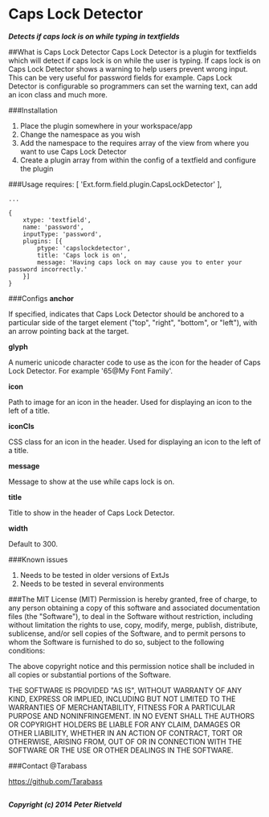 # Caps Lock Detector
__*Detects if caps lock is on while typing in textfields*__

##What is Caps Lock Detector
Caps Lock Detector is a plugin for textfields which will detect if caps lock is on while the user is typing. If caps lock is on Caps Lock Detector shows a warning to help users prevent wrong input. This can be very useful for password fields for example. Caps Lock Detector is configurable so programmers can set the warning text, can add an icon class and much more.

###Installation
1. Place the plugin somewhere in your workspace/app
2. Change the namespace as you wish
3. Add the namespace to the requires array of the view from where you want to use Caps Lock Detector
4. Create a plugin array from within the config of a textfield and configure the plugin

###Usage
	requires: [
		'Ext.form.field.plugin.CapsLockDetector'
	],

	...

	{
		xtype: 'textfield',
		name: 'password',
		inputType: 'password',
		plugins: [{
			ptype: 'capslockdetector',
			title: 'Caps lock is on',
			message: 'Having caps lock on may cause you to enter your password incorrectly.'
		}]
	}

###Configs
**anchor**

If specified, indicates that Caps Lock Detector should be anchored to a particular side of the target element ("top", "right", "bottom", or "left"), with an arrow pointing back at the target.

**glyph**

A numeric unicode character code to use as the icon for the header of Caps Lock Detector. For example '65@My Font Family'.

**icon**

Path to image for an icon in the header. Used for displaying an icon to the left of a title.

**iconCls**

CSS class for an icon in the header. Used for displaying an icon to the left of a title.

**message**

Message to show at the use while caps lock is on.

**title**

Title to show in the header of Caps Lock Detector.

**width**

Default to 300.


###Known issues
1. Needs to be tested in older versions of ExtJs
2. Needs to be tested in several environments

###The MIT License (MIT)
Permission is hereby granted, free of charge, to any person obtaining a copy
of this software and associated documentation files (the "Software"), to deal
in the Software without restriction, including without limitation the rights
to use, copy, modify, merge, publish, distribute, sublicense, and/or sell
copies of the Software, and to permit persons to whom the Software is
furnished to do so, subject to the following conditions:

The above copyright notice and this permission notice shall be included in all
copies or substantial portions of the Software.

THE SOFTWARE IS PROVIDED "AS IS", WITHOUT WARRANTY OF ANY KIND, EXPRESS OR
IMPLIED, INCLUDING BUT NOT LIMITED TO THE WARRANTIES OF MERCHANTABILITY,
FITNESS FOR A PARTICULAR PURPOSE AND NONINFRINGEMENT. IN NO EVENT SHALL THE
AUTHORS OR COPYRIGHT HOLDERS BE LIABLE FOR ANY CLAIM, DAMAGES OR OTHER
LIABILITY, WHETHER IN AN ACTION OF CONTRACT, TORT OR OTHERWISE, ARISING FROM,
OUT OF OR IN CONNECTION WITH THE SOFTWARE OR THE USE OR OTHER DEALINGS IN THE
SOFTWARE.

###Contact
@Tarabass

https://github.com/Tarabass
##
***Copyright (c) 2014 Peter Rietveld***
